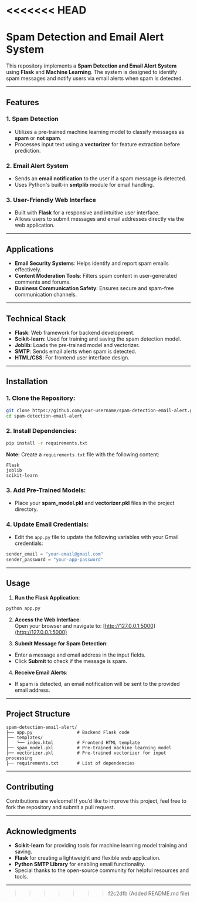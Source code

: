 
<<<<<<< HEAD
=======
# Spam Detection and Email Alert System  

This repository implements a **Spam Detection and Email Alert System** using **Flask** and **Machine Learning**. The system is designed to identify spam messages and notify users via email alerts when spam is detected.  

---

## Features  

### 1. **Spam Detection**  
- Utilizes a pre-trained machine learning model to classify messages as **spam** or **not spam**.  
- Processes input text using a **vectorizer** for feature extraction before prediction.  

### 2. **Email Alert System**  
- Sends an **email notification** to the user if a spam message is detected.  
- Uses Python's built-in **smtplib** module for email handling.  

### 3. **User-Friendly Web Interface**  
- Built with **Flask** for a responsive and intuitive user interface.  
- Allows users to submit messages and email addresses directly via the web application.  

---

## Applications  

- **Email Security Systems**: Helps identify and report spam emails effectively.  
- **Content Moderation Tools**: Filters spam content in user-generated comments and forums.  
- **Business Communication Safety**: Ensures secure and spam-free communication channels.  

---

## Technical Stack  

- **Flask**: Web framework for backend development.  
- **Scikit-learn**: Used for training and saving the spam detection model.  
- **Joblib**: Loads the pre-trained model and vectorizer.  
- **SMTP**: Sends email alerts when spam is detected.  
- **HTML/CSS**: For frontend user interface design.  

---

## Installation  

### 1. Clone the Repository:  
```bash  
git clone https://github.com/your-username/spam-detection-email-alert.git  
cd spam-detection-email-alert  
```  

### 2. Install Dependencies:  
```bash  
pip install -r requirements.txt  
```  

**Note:** Create a `requirements.txt` file with the following content:  
```
Flask  
joblib  
scikit-learn  
```  

### 3. Add Pre-Trained Models:  
- Place your **spam_model.pkl** and **vectorizer.pkl** files in the project directory.  

### 4. Update Email Credentials:  
- Edit the `app.py` file to update the following variables with your Gmail credentials:  
```python  
sender_email = "your-email@gmail.com"  
sender_password = "your-app-password"  
```  

---

## Usage  

1. **Run the Flask Application**:  
```bash  
python app.py  
```  

2. **Access the Web Interface**:  
Open your browser and navigate to: [http://127.0.0.1:5000](http://127.0.0.1:5000)  

3. **Submit Message for Spam Detection**:  
- Enter a message and email address in the input fields.  
- Click **Submit** to check if the message is spam.  

4. **Receive Email Alerts**:  
- If spam is detected, an email notification will be sent to the provided email address.  

---

## Project Structure  

```
spam-detection-email-alert/  
├── app.py                 # Backend Flask code  
├── templates/  
│   └── index.html         # Frontend HTML template  
├── spam_model.pkl         # Pre-trained machine learning model  
├── vectorizer.pkl         # Pre-trained vectorizer for input processing  
├── requirements.txt       # List of dependencies  
```  

---

## Contributing  

Contributions are welcome! If you’d like to improve this project, feel free to fork the repository and submit a pull request.  

---

## Acknowledgments  

- **Scikit-learn** for providing tools for machine learning model training and saving.  
- **Flask** for creating a lightweight and flexible web application.  
- **Python SMTP Library** for enabling email functionality.  
- Special thanks to the open-source community for helpful resources and tools.  

---
>>>>>>> f2c2dfb (Added README.md file)
